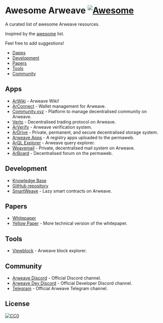 # Awesome Arweave [![Awesome](https://cdn.rawgit.com/sindresorhus/awesome/d7305f38d29fed78fa85652e3a63e154dd8e8829/media/badge.svg)](https://github.com/sindresorhus/awesome)
A curated list of awesome Arweave resources.

Inspired by the [awesome](https://github.com/sindresorhus/awesome) list.

Feel free to add suggestions!

 * [Dapps](#dapps)
 * [Development](#development)
 * [Papers](#papers)
 * [Tools](#tools)
 * [Community](#community)
  
## Apps
* [ArWiki](https://arwiki.wiki/) - Arweave Wiki!
* [ArConnect](https://arconnect.io/) - Wallet management for Arweave.
* [Community.xyz](https://community.xyz/) - Platform to manage decentralised community on Arweave.
* [Verto](https://verto.exchange/) - Decentralised trading protocol on Arweave.
* [ArVerify](https://arverify.org/) - Arweave verification system.
* [ArDrive](https://ardrive.io/) - Private, permanent, and secure decentralised storage system.
* [Arweave Apps](http://arweaveapps.com/) - A registry apps uploaded to the permaweb.
* [ArQL Explorer](https://24hdil5gprmlvukntcaulstyvdb5umxcl5xfkjih3jvkf6jb4t2a.arweave.net/1w40L6Z8WLrRTZiBRcp4qMPaMuJfblUlB9pqovkh5PQ) - Arweave query explorer.
* [Weavemail](https://weavemail.app/) - Private, decentralised mail system on Arweave.
* [ArBoard](https://u342fo4eteuqdfqbrdvs23ge7zrdxuxnp274zsgnb4lgweqykemq.arweave.net/pvmiu4SZKQGWAYjrLWzE_mI70u1-v8zIzQ8WaxIYURk) - Decentralised forum on the permaweb.

## Development
* [Knowledge Base](https://docs.arweave.org/info/)
* [GitHub repository](https://github.com/ArweaveTeam/)
* [SmartWeave](https://github.com/ArweaveTeam/SmartWeave) - Lazy smart contracts on Arweave.

## Papers
* [Whitepaper](https://www.arweave.org/whitepaper.pdf)
* [Yellow Paper](https://www.arweave.org/yellow-paper.pdf) - More technical version of the whitepaper.

## Tools
* [Viewblock](https://viewblock.io/arweave) - Arweave block explorer.

## Community
* [Arweave Discord](https://discord.gg/E5pTwGtZju) - Official Discord channel.
* [Arweave Dev Discord](https://discord.gg/cphc4ZKNW2) - Official Developer Discord channel.
* [Telegram](https://t.me/arweave) - Official Arweave Telegram channel.

## License
[![CC0](https://licensebuttons.net/p/zero/1.0/88x31.png)](https://creativecommons.org/publicdomain/zero/1.0/)
